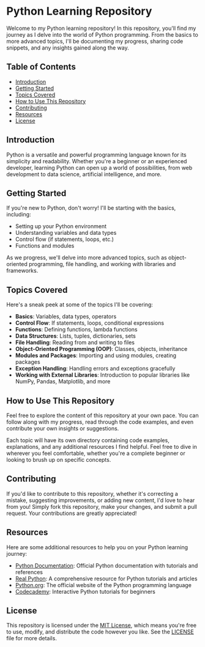 # Python Learning Repository

Welcome to my Python learning repository! In this repository, you'll find my journey as I delve into the world of Python programming. From the basics to more advanced topics, I'll be documenting my progress, sharing code snippets, and any insights gained along the way.

## Table of Contents

- [Introduction](#introduction)
- [Getting Started](#getting-started)
- [Topics Covered](#topics-covered)
- [How to Use This Repository](#how-to-use-this-repository)
- [Contributing](#contributing)
- [Resources](#resources)
- [License](#license)

## Introduction

Python is a versatile and powerful programming language known for its simplicity and readability. Whether you're a beginner or an experienced developer, learning Python can open up a world of possibilities, from web development to data science, artificial intelligence, and more.

## Getting Started

If you're new to Python, don't worry! I'll be starting with the basics, including:

- Setting up your Python environment
- Understanding variables and data types
- Control flow (if statements, loops, etc.)
- Functions and modules

As we progress, we'll delve into more advanced topics, such as object-oriented programming, file handling, and working with libraries and frameworks.

## Topics Covered

Here's a sneak peek at some of the topics I'll be covering:

- **Basics**: Variables, data types, operators
- **Control Flow**: If statements, loops, conditional expressions
- **Functions**: Defining functions, lambda functions
- **Data Structures**: Lists, tuples, dictionaries, sets
- **File Handling**: Reading from and writing to files
- **Object-Oriented Programming (OOP)**: Classes, objects, inheritance
- **Modules and Packages**: Importing and using modules, creating packages
- **Exception Handling**: Handling errors and exceptions gracefully
- **Working with External Libraries**: Introduction to popular libraries like NumPy, Pandas, Matplotlib, and more

## How to Use This Repository

Feel free to explore the content of this repository at your own pace. You can follow along with my progress, read through the code examples, and even contribute your own insights or suggestions.

Each topic will have its own directory containing code examples, explanations, and any additional resources I find helpful. Feel free to dive in wherever you feel comfortable, whether you're a complete beginner or looking to brush up on specific concepts.

## Contributing

If you'd like to contribute to this repository, whether it's correcting a mistake, suggesting improvements, or adding new content, I'd love to hear from you! Simply fork this repository, make your changes, and submit a pull request. Your contributions are greatly appreciated!

## Resources

Here are some additional resources to help you on your Python learning journey:

- [Python Documentation](https://docs.python.org/): Official Python documentation with tutorials and references
- [Real Python](https://realpython.com/): A comprehensive resource for Python tutorials and articles
- [Python.org](https://www.python.org/): The official website of the Python programming language
- [Codecademy](https://www.codecademy.com/learn/learn-python-3): Interactive Python tutorials for beginners

## License

This repository is licensed under the [MIT License](LICENSE), which means you're free to use, modify, and distribute the code however you like. See the [LICENSE](LICENSE) file for more details.
